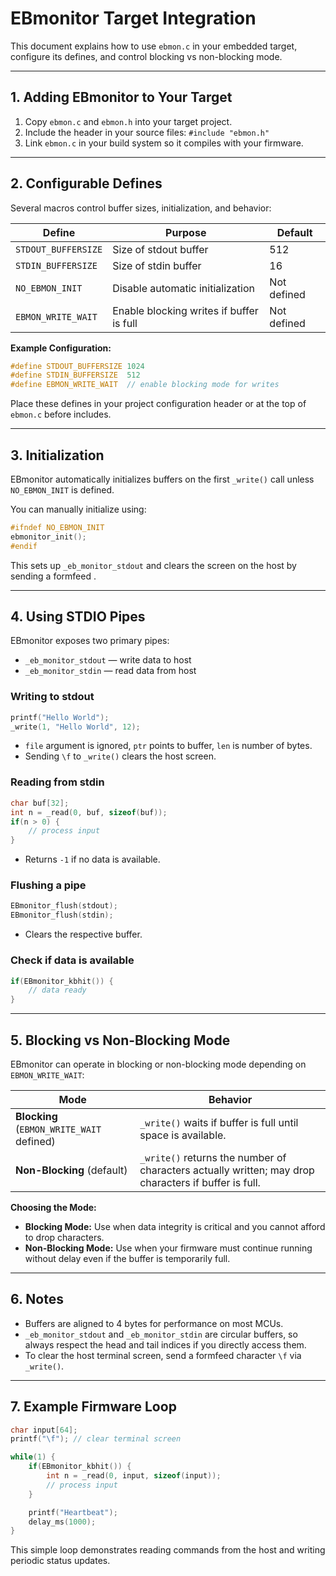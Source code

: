 # EBmonitor Target Integration

This document explains how to use `ebmon.c` in your embedded target, configure its defines, and control blocking vs non-blocking mode.

---

## 1. Adding EBmonitor to Your Target

1. Copy `ebmon.c` and `ebmon.h` into your target project.  
2. Include the header in your source files: `#include "ebmon.h"`
3. Link `ebmon.c` in your build system so it compiles with your firmware.

---

## 2. Configurable Defines

Several macros control buffer sizes, initialization, and behavior:

| Define              | Purpose                       | Default        |
|--------------------|-------------------------------|----------------|
| `STDOUT_BUFFERSIZE` | Size of stdout buffer          | 512           |
| `STDIN_BUFFERSIZE`  | Size of stdin buffer           | 16            |
| `NO_EBMON_INIT`     | Disable automatic initialization | Not defined   |
| `EBMON_WRITE_WAIT`  | Enable blocking writes if buffer is full | Not defined |

**Example Configuration:**

```c
#define STDOUT_BUFFERSIZE 1024
#define STDIN_BUFFERSIZE  512
#define EBMON_WRITE_WAIT  // enable blocking mode for writes
```

Place these defines in your project configuration header or at the top of `ebmon.c` before includes.

---

## 3. Initialization

EBmonitor automatically initializes buffers on the first `_write()` call unless `NO_EBMON_INIT` is defined.  

You can manually initialize using:

```c
#ifndef NO_EBMON_INIT
ebmonitor_init();
#endif
```

This sets up `_eb_monitor_stdout` and clears the screen on the host by sending a formfeed ``.

---

## 4. Using STDIO Pipes

EBmonitor exposes two primary pipes:

- `_eb_monitor_stdout` — write data to host  
- `_eb_monitor_stdin` — read data from host  

### Writing to stdout

```c
printf("Hello World");
_write(1, "Hello World", 12);
```

- `file` argument is ignored, `ptr` points to buffer, `len` is number of bytes.  
- Sending `\f` to `_write()` clears the host screen.  

### Reading from stdin

```c
char buf[32];
int n = _read(0, buf, sizeof(buf));
if(n > 0) {
    // process input
}
```

- Returns `-1` if no data is available.

### Flushing a pipe

```c
EBmonitor_flush(stdout);
EBmonitor_flush(stdin);
```

- Clears the respective buffer.

### Check if data is available

```c
if(EBmonitor_kbhit()) {
    // data ready
}
```

---

## 5. Blocking vs Non-Blocking Mode

EBmonitor can operate in blocking or non-blocking mode depending on `EBMON_WRITE_WAIT`:

| Mode | Behavior |
|------|---------|
| **Blocking** (`EBMON_WRITE_WAIT` defined) | `_write()` waits if buffer is full until space is available. |
| **Non-Blocking** (default) | `_write()` returns the number of characters actually written; may drop characters if buffer is full. |

**Choosing the Mode:**

- **Blocking Mode:** Use when data integrity is critical and you cannot afford to drop characters.  
- **Non-Blocking Mode:** Use when your firmware must continue running without delay even if the buffer is temporarily full.

---

## 6. Notes

- Buffers are aligned to 4 bytes for performance on most MCUs.  
- `_eb_monitor_stdout` and `_eb_monitor_stdin` are circular buffers, so always respect the head and tail indices if you directly access them.  
- To clear the host terminal screen, send a formfeed character `\f` via `_write()`.

---

## 7. Example Firmware Loop

```c
char input[64];
printf("\f"); // clear terminal screen

while(1) {
    if(EBmonitor_kbhit()) {
        int n = _read(0, input, sizeof(input));
        // process input
    }

    printf("Heartbeat");
    delay_ms(1000);
}
```

This simple loop demonstrates reading commands from the host and writing periodic status updates.
